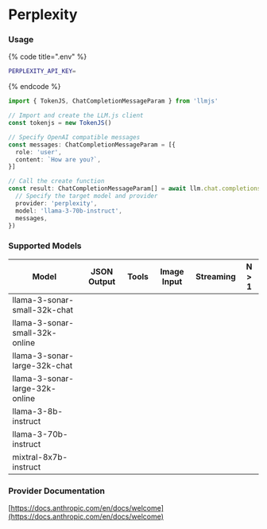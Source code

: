 # Perplexity

### Usage

{% code title=".env" %}
```bash
PERPLEXITY_API_KEY=
```
{% endcode %}

```typescript
import { TokenJS, ChatCompletionMessageParam } from 'llmjs'

// Import and create the LLM.js client
const tokenjs = new TokenJS()

// Specify OpenAI compatible messages
const messages: ChatCompletionMessageParam = [{
  role: 'user',
  content: `How are you?`,
}]

// Call the create function
const result: ChatCompletionMessageParam[] = await llm.chat.completions.create({
  // Specify the target model and provider
  provider: 'perplexity',
  model: 'llama-3-70b-instruct',
  messages,
})
```

### Supported Models

| Model                          | JSON Output | Tools | Image Input | Streaming | N > 1 |
| ------------------------------ | ----------- | ----- | ----------- | --------- | ----- |
| llama-3-sonar-small-32k-chat   |             |       |             |           |       |
| llama-3-sonar-small-32k-online |             |       |             |           |       |
| llama-3-sonar-large-32k-chat   |             |       |             |           |       |
| llama-3-sonar-large-32k-online |             |       |             |           |       |
| llama-3-8b-instruct            |             |       |             |           |       |
| llama-3-70b-instruct           |             |       |             |           |       |
| mixtral-8x7b-instruct          |             |       |             |           |       |



### Provider Documentation

[https://docs.anthropic.com/en/docs/welcome](https://docs.anthropic.com/en/docs/welcome)
